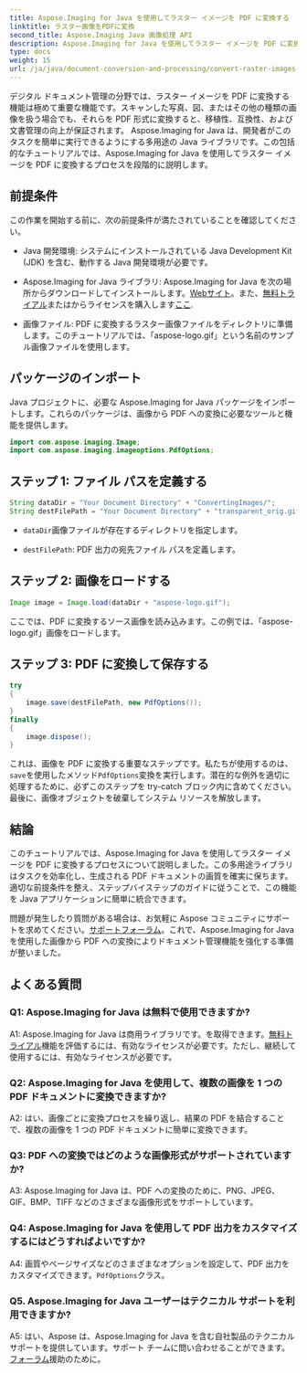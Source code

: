 ```yaml
---
title: Aspose.Imaging for Java を使用してラスター イメージを PDF に変換する
linktitle: ラスター画像をPDFに変換
second_title: Aspose.Imaging Java 画像処理 API
description: Aspose.Imaging for Java を使用してラスター イメージを PDF に変換する方法を学びます。シンプルな手順で高品質の結果が得られます。
type: docs
weight: 15
url: /ja/java/document-conversion-and-processing/convert-raster-images-to-pdf/
---
```

デジタル ドキュメント管理の分野では、ラスター イメージを PDF に変換する機能は極めて重要な機能です。スキャンした写真、図、またはその他の種類の画像を扱う場合でも、それらを PDF 形式に変換すると、移植性、互換性、および文書管理の向上が保証されます。 Aspose.Imaging for Java は、開発者がこのタスクを簡単に実行できるようにする多用途の Java ライブラリです。この包括的なチュートリアルでは、Aspose.Imaging for Java を使用してラスター イメージを PDF に変換するプロセスを段階的に説明します。

## 前提条件

この作業を開始する前に、次の前提条件が満たされていることを確認してください。

- Java 開発環境: システムにインストールされている Java Development Kit (JDK) を含む、動作する Java 開発環境が必要です。

-  Aspose.Imaging for Java ライブラリ: Aspose.Imaging for Java を次の場所からダウンロードしてインストールします。[Webサイト](https://releases.aspose.com/imaging/java/)。また、[無料トライアル](https://releases.aspose.com/)またはからライセンスを購入します[ここ](https://purchase.aspose.com/buy).

- 画像ファイル: PDF に変換するラスター画像ファイルをディレクトリに準備します。このチュートリアルでは、「aspose-logo.gif」という名前のサンプル画像ファイルを使用します。

## パッケージのインポート

Java プロジェクトに、必要な Aspose.Imaging for Java パッケージをインポートします。これらのパッケージは、画像から PDF への変換に必要なツールと機能を提供します。

```java
import com.aspose.imaging.Image;
import com.aspose.imaging.imageoptions.PdfOptions;
```

## ステップ 1: ファイル パスを定義する

```java
String dataDir = "Your Document Directory" + "ConvertingImages/";
String destFilePath = "Your Document Directory" + "transparent_orig.gif.pdf";
```

- `dataDir`画像ファイルが存在するディレクトリを指定します。

- `destFilePath`: PDF 出力の宛先ファイル パスを定義します。

## ステップ 2: 画像をロードする

```java
Image image = Image.load(dataDir + "aspose-logo.gif");
```

ここでは、PDF に変換するソース画像を読み込みます。この例では、「aspose-logo.gif」画像をロードします。

## ステップ 3: PDF に変換して保存する

```java
try
{
    image.save(destFilePath, new PdfOptions());
}
finally
{
    image.dispose();
}
```

これは、画像を PDF に変換する重要なステップです。私たちが使用するのは、`save`を使用したメソッド`PdfOptions`変換を実行します。潜在的な例外を適切に処理するために、必ずこのステップを try-catch ブロック内に含めてください。最後に、画像オブジェクトを破棄してシステム リソースを解放します。

## 結論

このチュートリアルでは、Aspose.Imaging for Java を使用してラスター イメージを PDF に変換するプロセスについて説明しました。この多用途ライブラリはタスクを効率化し、生成される PDF ドキュメントの画質を確実に保ちます。適切な前提条件を整え、ステップバイステップのガイドに従うことで、この機能を Java アプリケーションに簡単に統合できます。

問題が発生したり質問がある場合は、お気軽に Aspose コミュニティにサポートを求めてください。[サポートフォーラム](https://forum.aspose.com/)。これで、Aspose.Imaging for Java を使用した画像から PDF への変換によりドキュメント管理機能を強化する準備が整いました。

## よくある質問

### Q1: Aspose.Imaging for Java は無料で使用できますか?

 A1: Aspose.Imaging for Java は商用ライブラリです。を取得できます。[無料トライアル](https://releases.aspose.com/)機能を評価するには、有効なライセンスが必要です。ただし、継続して使用するには、有効なライセンスが必要です。

### Q2: Aspose.Imaging for Java を使用して、複数の画像を 1 つの PDF ドキュメントに変換できますか?

A2: はい、画像ごとに変換プロセスを繰り返し、結果の PDF を結合することで、複数の画像を 1 つの PDF ドキュメントに簡単に変換できます。

### Q3: PDF への変換ではどのような画像形式がサポートされていますか?

A3: Aspose.Imaging for Java は、PDF への変換のために、PNG、JPEG、GIF、BMP、TIFF などのさまざまな画像形式をサポートしています。

### Q4: Aspose.Imaging for Java を使用して PDF 出力をカスタマイズするにはどうすればよいですか?

 A4: 画質やページサイズなどのさまざまなオプションを設定して、PDF 出力をカスタマイズできます。`PdfOptions`クラス。

### Q5. Aspose.Imaging for Java ユーザーはテクニカル サポートを利用できますか?

 A5: はい、Aspose は、Aspose.Imaging for Java を含む自社製品のテクニカル サポートを提供しています。サポート チームに問い合わせることができます。[フォーラム](https://forum.aspose.com/)援助のために。